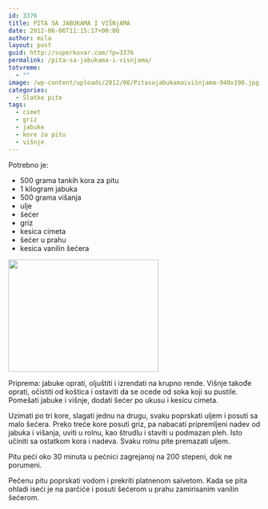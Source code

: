```yaml
---
id: 3376
title: PITA SA JABUKAMA I VIŠNjAMA
date: 2012-06-06T11:15:17+00:00
author: mila
layout: post
guid: http://superkuvar.com/?p=3376
permalink: /pita-sa-jabukama-i-visnjama/
totvreme:
  - ""
image: /wp-content/uploads/2012/06/Pitasajabukamaivišnjama-940x198.jpg
categories:
  - Slatke pite
tags:
  - cimet
  - griz
  - jabuke
  - kore za pitu
  - višnje
---
```

Potrebno je:

  * 500 grama tankih kora za pitu
  * 1 kilogram jabuka
  * 500 grama višanja
  * ulje
  * šećer
  * griz
  * kesica cimeta
  * šećer u prahu
  * kesica vanilin šećera

<img class="alignnone size-medium wp-image-3377" title="Pitasajabukamaivišnjama" src="//superkuvar.com/wp-content/uploads/2012/06/Pitasajabukamaivi%C5%A1njama-300x225.jpg" alt="" width="300" height="225" /> 

Priprema: jabuke oprati, oljuštiti i izrendati na krupno rende. Višnje takođe oprati, očistiti od koštica i ostaviti da se ocede od soka koji su pustile. Pomešati jabuke i višnje, dodati šećer po ukusu i kesicu cimeta.

Uzimati po tri kore, slagati jednu na drugu, svaku poprskati uljem i posuti sa malo šećera. Preko treće kore posuti griz, pa nabacati pripremljeni nadev od jabuka i višanja, uviti u rolnu, kao štrudlu i staviti u podmazan pleh. Isto učiniti sa ostatkom kora i nadeva. Svaku rolnu pite premazati uljem.

Pitu peći oko 30 minuta u pećnici zagrejanoj na 200 stepeni, dok ne porumeni.

Pečenu pitu poprskati vodom i prekriti platnenom salvetom. Kada se pita ohladi iseći je na parčiće i posuti šećerom u prahu zamirisanim vanilin šećerom.